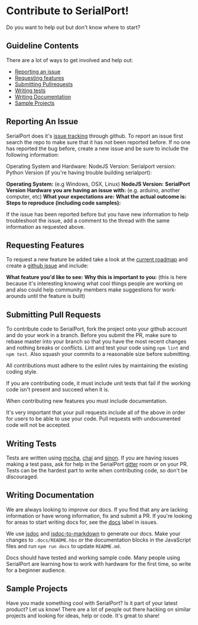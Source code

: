 # Contribute to SerialPort!

Do you want to help out but don't know where to start?

## Guideline Contents

There are a lot of ways to get involved and help out:
- [Reporting an issue](#reporting-issues)
- [Requesting features](#requesting-features)
- [Submitting Pullrequests](#pullrequests)
- [Writing tests](#writing-tests)
- [Writing Documentation](#writing-docs)
- [Sample Projects](#sample-projects)

<a name="reporting-issues"></a>
## Reporting An Issue

SerialPort does it's [issue tracking](https://github.com/EmergingTechnologyAdvisors/node-serialport/issues) through github. To report an issue first search the repo to make sure that it has not been reported before.  If no one has reported the bug before, create a new issue and be sure to include the following information:

Operating System and Hardware:
NodeJS Version:
Serialport version:
Python Version (if you're having trouble building serialport):


**Operating System:** (e.g Windows, OSX, Linux)
**NodeJS Version:**
**SerialPort Version**
**Hardware you are having an issue with:** (e.g. arduino, another computer, etc)
**What your expectations are:**
**What the actual outcome is:**
**Steps to reproduce (including code samples):**

If the issue has been reported before but you have new information to help troubleshoot the issue, add a comment to the thread with the same information as requested above.


<a name="requesting-features"></a>
## Requesting Features
To request a new feature be added take a look at the [current roadmap](https://github.com/EmergingTechnologyAdvisors/node-serialport/issues/746) and create a [github issue](https://github.com/EmergingTechnologyAdvisors/node-serialport/issues) and include:

**What feature you'd like to see:**
**Why this is important to you:** (this is here because it's interesting knowing what cool things people are working on and also could help community members make suggestions for work-arounds until the feature is built)

<a name="pullrequests"></a>
## Submitting Pull Requests
To contribute code to SerialPort, fork the project onto your github account and do your work in a branch. Before you submit the PR, make sure to rebase master into your branch so that you have the most recent changes and nothing breaks or conflicts.  Lint and test your code using `npm lint` and `npm test`. Also squash your commits to a reasonable size before submitting.

All contributions must adhere to the eslint rules by maintaining the existing coding style.

If you are contributing code, it must include unit tests that fail if the working code isn't present and succeed when it is.

When contributing new features you must include documentation.

It's very important that your pull requests include all of the above in order for users to be able to use your code. Pull requests with undocumented code will not be accepted.

<a name="writing-tests"></a>
## Writing Tests

Tests are written using [mocha](https://mochajs.org/), [chai](http://chaijs.com/) and [sinon](http://sinonjs.org/).  If you are having issues making a test pass, ask for help in the SerialPort [gitter](https://gitter.im/EmergingTechnologyAdvisors/node-serialport) room or on your PR.  Tests can be the hardest part to write when contributing code, so don't be discouraged.

<a name="writing-docs"></a>
## Writing Documentation

We are always looking to improve our docs.  If you find that any are lacking information or have wrong information, fix and submit a PR.  If you're looking for areas to start writing docs for, see the [docs](https://github.com/EmergingTechnologyAdvisors/node-serialport/labels/docs) label in issues.

We use [jsdoc](http://usejsdoc.org/) and [jsdoc-to-markdown](https://github.com/jsdoc2md/jsdoc-to-markdown) to generate our docs. Make your changes to `.docs/README.hbs` or the documentation blocks in the JavaScript files and run `npm run docs` to update `README.md`.

Docs should have tested and working sample code. Many people using SerialPort are learning how to work with hardware for the first time, so write for a beginner audience.

<a name="sample-projects"></a>
## Sample Projects

Have you made something cool with SerialPort? Is it part of your latest product? Let us know! There are a lot of people out there hacking on similar projects and looking for ideas, help or code. It's great to share!
